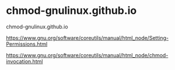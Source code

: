 # chmod-gnulinux.github.io
chmod-gnulinux.github.io


https://www.gnu.org/software/coreutils/manual/html_node/Setting-Permissions.html



https://www.gnu.org/software/coreutils/manual/html_node/chmod-invocation.html


